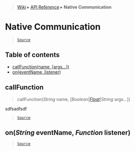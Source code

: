 > [Wiki](Home) ▸ [API Reference](API-Reference) ▸ **Native Communication**

# Native Communication

> [`Source`](/Neft-io/neft/tree/master/src/native/index.litcoffee#native-communication)

## Table of contents
  * [callFunction(name, [args...])](#callfunctionstring-name-booleanfloatstring-args)
  * [on(eventName, listener)](#onstring-eventname-function-listener)

## callFunction

> callFunction(*String* name, [*Boolean*|[*Float*](/Neft-io/neft/wiki/Utils-API.md#boolean-isfloatany-value)|*String* args...])

sdfsadfsdf

> [`Source`](/Neft-io/neft/tree/master/src/native/index.litcoffee#callfunctionstring-name-booleanfloatstring-args)

## on(*String* eventName, *Function* listener)

> [`Source`](/Neft-io/neft/tree/master/src/native/index.litcoffee#onstring-eventname-function-listener)

